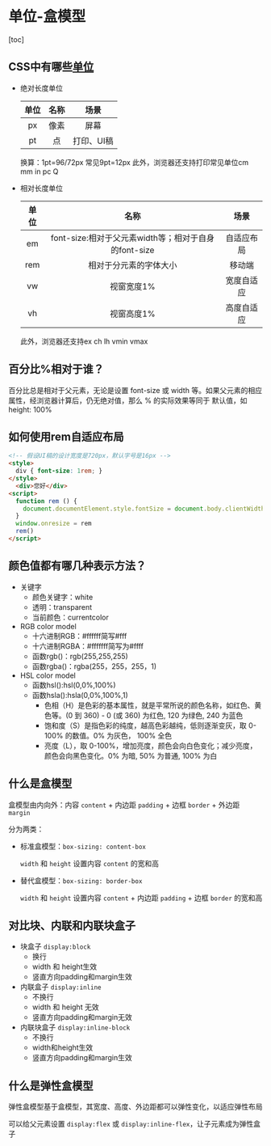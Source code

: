 # 单位-盒模型

[toc]

## CSS中有哪些[单位](https://developer.mozilla.org/zh-CN/docs/Learn/CSS/Building_blocks/Values_and_units)

- 绝对长度单位

  |单位|名称|场景|
  |:---:|:---:|:---:|
  |px|像素|屏幕|
  |pt|点|打印、UI稿|

  换算：1pt=96/72px
  常见9pt=12px
  此外，浏览器还支持打印常见单位cm mm in pc Q

- 相对长度单位

  |单位|名称|场景|
  |:---:|:---:|:---:|
  |em|font-size:相对于父元素width等；相对于自身的font-size|自适应布局|
  |rem|相对于分元素的字体大小|移动端|
  |vw|视窗宽度1%|宽度自适应|
  |vh|视窗高度1%|高度自适应|

  此外，浏览器还支持ex ch lh vmin vmax

## 百分比%相对于谁？

百分比总是相对于父元素，无论是设置 font-size 或 width 等。如果父元素的相应属性，经浏览器计算后，仍无绝对值，那么 % 的实际效果等同于 默认值，如 height: 100%

## 如何使用rem自适应布局

```html
<!-- 假设UI稿的设计宽度是720px，默认字号是16px -->
<style>
  div { font-size: 1rem; }
</style>
  <div>您好</div>
<script>
  function rem () {
    document.documentElement.style.fontSize = document.body.clientWidth / 720 * 16 + 'px'
  }
  window.onresize = rem
  rem()
</script>
```

## 颜色值都有哪几种表示方法？

- 关键字
  - 颜色关键字：white
  - 透明：transparent
  - 当前颜色：currentcolor
- RGB color model
  - 十六进制RGB：#ffffff简写#fff
  - 十六进制RGBA：#fffffff简写为#ffff
  - 函数rgb()：rgb(255,255,255)
  - 函数rgba()：rgba(255，255，255，1)
- HSL color model
  - 函数hsl():hsl(0,0%,100%)
  - 函数hsla():hsla(0,0%,100%,1)
    - 色相（H）是色彩的基本属性，就是平常所说的颜色名称，如红色、黄色等。(0 到 360) - 0 (或 360) 为红色, 120 为绿色, 240 为蓝色
    - 饱和度（S）是指色彩的纯度，越高色彩越纯，低则逐渐变灰，取 0-100% 的数值。0% 为灰色， 100% 全色
    - 亮度（L），取 0-100%，增加亮度，颜色会向白色变化；减少亮度，颜色会向黑色变化。0% 为暗, 50% 为普通, 100% 为白

## 什么是盒模型

盒模型由内向外：内容 `content` + 内边距 `padding` + 边框 `border` + 外边距 `margin`

分为两类：

- 标准盒模型：`box-sizing: content-box`

  `width` 和 `height` 设置内容 `content` 的宽和高

- 替代盒模型：`box-sizing: border-box`

  `width` 和 `height` 设置内容 `content` + 内边距 `padding` + 边框 `border` 的宽和高

## 对比块、内联和内联块盒子

- 块盒子 `display:block`
  - 换行
  - width 和 height生效
  - 竖直方向padding和margin生效
- 内联盒子 `display:inline`
  - 不换行
  - width 和 height 无效
  - 竖直方向padding和margin无效
- 内联块盒子 `display:inline-block`
  - 不换行
  - width和height生效
  - 竖直方向padding和margin生效

## 什么是弹性盒模型

弹性盒模型基于盒模型，其宽度、高度、外边距都可以弹性变化，以适应弹性布局

可以给父元素设置 `display:flex` 或 `display:inline-flex`，让子元素成为弹性盒子
